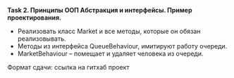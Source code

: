 **Task 2. Принципы ООП Абстракция и интерфейсы. Пример проектирования.**

* Реализовать класс Market и все методы, которые он обязан реализовывать.
* Методы из интерфейса QueueBehaviour, имитируют работу очереди.
* MarketBehaviour – помещает и удаляет человека из очереди.

Формат сдачи: ссылка на гитхаб проект